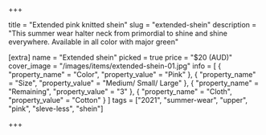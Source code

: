 +++

title = "Extended pink knitted shein"
slug = "extended-shein"
description = "This summer wear halter neck from primordial to shine and shine everywhere. Available in all color with major green"

[extra]
name = "Extended shein"
picked = true
price = "$20 (AUD)"
cover_image = "/images/items/extended-shein-01.jpg"
info = [
    { "property_name" = "Color",              "property_value" = "Pink" },
    { "property_name" = "Size",               "property_value" = "Medium/ Small/ Large" },
    { "property_name" = "Remaining",          "property_value" = "3" },
    { "property_name" = "Cloth",              "property_value" = "Cotton" }
]
tags = ["2021", "summer-wear", "upper", "pink", "sleve-less", "shein"]


+++

